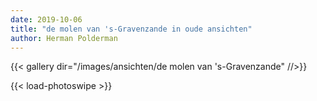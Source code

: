 ```yaml
---
date: 2019-10-06
title: "de molen van 's-Gravenzande in oude ansichten"
author: Herman Polderman
---
```

{{< gallery dir="/images/ansichten/de molen van 's-Gravenzande" //>}}

{{< load-photoswipe >}}